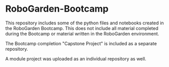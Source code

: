 # RoboGarden-Bootcamp
This repository includes some of the python files and notebooks created in the RoboGarden Bootcamp.  This does not include all material completed during the Bootcamp or material written in the RoboGarden environment.

The Bootcamp completion "Capstone Project" is included as a separate repository.

A module project was uploaded as an individual repository as well.
